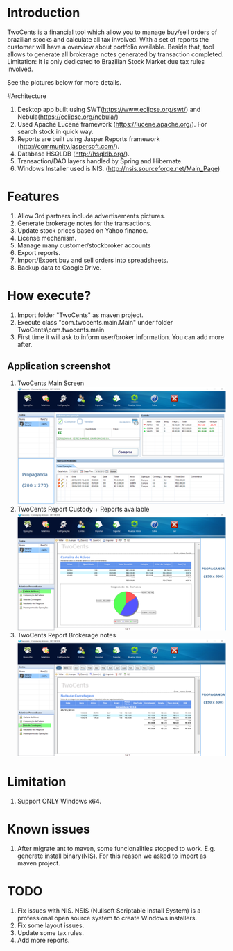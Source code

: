 # Introduction
TwoCents is a financial tool which allow you to manage buy/sell orders of brazilian stocks and calculate all tax involved. With a set of reports the customer will have a overview about portfolio available. Beside that, tool allows to generate all brokerage notes generated by transaction completed. Limitation: It is only dedicated to Brazilian Stock Market due tax rules involved.   

See the pictures below for more details. 

#Architecture

 1. Desktop app built using SWT(https://www.eclipse.org/swt/) and Nebula(https://eclipse.org/nebula/)
 2. Used Apache Lucene framework (https://lucene.apache.org/). For search stock in quick way. 
 3. Reports are built using Jasper Reports framework (http://community.jaspersoft.com/). 
 4. Database HSQLDB (http://hsqldb.org/). 
 5. Transaction/DAO layers handled by Spring and Hibernate. 
 6. Windows Installer used is NIS. (http://nsis.sourceforge.net/Main_Page)

# Features

 1. Allow 3rd partners include advertisements pictures. 
 2. Generate brokerage notes for the transactions. 
 2. Update stock prices based on Yahoo finance. 
 3. License mechanism.
 4. Manage many customer/stockbroker accounts
 5. Export reports.
 6. Import/Export buy and sell orders into spreadsheets. 
 7. Backup data to Google Drive. 
 
# How execute?

 1. Import folder "TwoCents" as maven project.
 2. Execute class "com.twocents.main.Main" under folder TwoCents\com.twocents.main
 2. First time it will ask to inform user/broker information. You can add more after. 

## Application screenshot

 1. TwoCents Main Screen
![TwoCents Main Screen](https://github.com/gonella/twocents/blob/master/TwoCents/com.twocents.main/doc/TwoCents01.png "TwoCents Main Screen")
 2. TwoCents Report Custody + Reports available 
![TwoCents Report Screen](https://github.com/gonella/twocents/blob/master/TwoCents/com.twocents.main/doc/TwoCents02_Reports.png "TwoCents Report Screen")
 3. TwoCents Report Brokerage notes
![TwoCents Report Brokerage](https://github.com/gonella/twocents/blob/master/TwoCents/com.twocents.main/doc/TwoCents02_Reports_TaxInvolved.png "TwoCents Report Brokerage")

# Limitation
 1. Support ONLY Windows x64.

# Known issues

 1. After migrate ant to maven, some funcionalities stopped to work. E.g. generate install binary(NIS). For this reason we asked to import as maven project. 

# TODO
 1. Fix issues with NIS. NSIS (Nullsoft Scriptable Install System) is a professional open source system to create Windows installers.
 2. Fix some layout issues. 
 3. Update some tax rules. 
 3. Add more reports.
